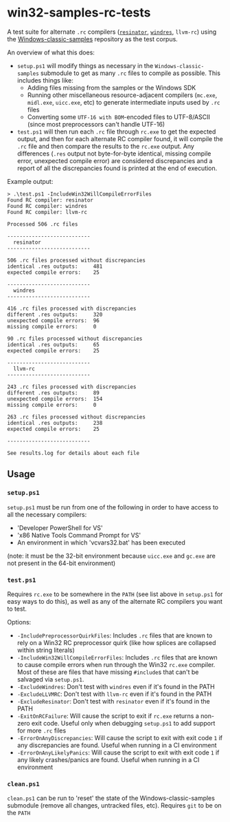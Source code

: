 win32-samples-rc-tests
======================

A test suite for alternate `.rc` compilers ([`resinator`](https://github.com/squeek502/resinator), [`windres`](https://sourceware.org/binutils/docs/binutils/windres.html), `llvm-rc`) using the [Windows-classic-samples](https://github.com/microsoft/Windows-classic-samples) repository as the test corpus.

An overview of what this does:
- `setup.ps1` will modify things as necessary in the `Windows-classic-samples` submodule to get as many `.rc` files to compile as possible. This includes things like:
  + Adding files missing from the samples or the Windows SDK
  + Running other miscellaneous resource-adjacent compilers (`mc.exe`, `midl.exe`, `uicc.exe`, etc) to generate intermediate inputs used by `.rc` files
  + Converting some `UTF-16 with BOM`-encoded files to UTF-8/ASCII (since most preprocessors can't handle UTF-16)
- `test.ps1` will then run each `.rc` file through `rc.exe` to get the expected output, and then for each alternate RC compiler found, it will compile the `.rc` file and then compare the results to the `rc.exe` output. Any differences (`.res` output not byte-for-byte identical, missing compile error, unexpected compile error) are considered discrepancies and a report of all the discrepancies found is printed at the end of execution.

Example output:

```
> .\test.ps1 -IncludeWin32WillCompileErrorFiles
Found RC compiler: resinator
Found RC compiler: windres
Found RC compiler: llvm-rc

Processed 506 .rc files

---------------------------
  resinator
---------------------------

506 .rc files processed without discrepancies
identical .res outputs:     481
expected compile errors:    25

---------------------------
  windres
---------------------------

416 .rc files processed with discrepancies
different .res outputs:     320
unexpected compile errors:  96
missing compile errors:     0

90 .rc files processed without discrepancies
identical .res outputs:     65
expected compile errors:    25

---------------------------
  llvm-rc
---------------------------

243 .rc files processed with discrepancies
different .res outputs:     89
unexpected compile errors:  154
missing compile errors:     0

263 .rc files processed without discrepancies
identical .res outputs:     238
expected compile errors:    25

---------------------------

See results.log for details about each file
```

## Usage

### `setup.ps1`

`setup.ps1` must be run from one of the following in order to have access to all the necessary compilers:
 - 'Developer PowerShell for VS'
 - 'x86 Native Tools Command Prompt for VS'
 - An environment in which 'vcvars32.bat' has been executed

 (note: it must be the 32-bit environment because `uicc.exe` and `gc.exe` are not present in the 64-bit environment)

### `test.ps1`

Requires `rc.exe` to be somewhere in the `PATH` (see list above in `setup.ps1` for easy ways to do this), as well as any of the alternate RC compilers you want to test.

Options:
- `-IncludePreprocessorQuirkFiles`: Includes `.rc` files that are known to rely on a Win32 RC preprocessor quirk (like how splices are collapsed within string literals)
- `-IncludeWin32WillCompileErrorFiles`: Includes `.rc` files that are known to cause compile errors when run through the Win32 `rc.exe` compiler. Most of these are files that have missing `#include`s that can't be salvaged via `setup.ps1`.
- `-ExcludeWindres`: Don't test with `windres` even if it's found in the PATH
- `-ExcludeLLVMRC`: Don't test with `llvm-rc` even if it's found in the PATH
- `-ExcludeResinator`: Don't test with `resinator` even if it's found in the PATH
- `-ExitOnRCFailure`: Will cause the script to exit if `rc.exe` returns a non-zero exit code. Useful only when debugging `setup.ps1` to add support for more `.rc` files
- `-ErrorOnAnyDiscrepancies`: Will cause the script to exit with exit code `1` if any discrepancies are found. Useful when running in a CI environment
- `-ErrorOnAnyLikelyPanics`: Will cause the script to exit with exit code `1` if any likely crashes/panics are found. Useful when running in a CI environment

### `clean.ps1`

`clean.ps1` can be run to 'reset' the state of the Windows-classic-samples submodule (remove all changes, untracked files, etc). Requires `git` to be on the `PATH`

